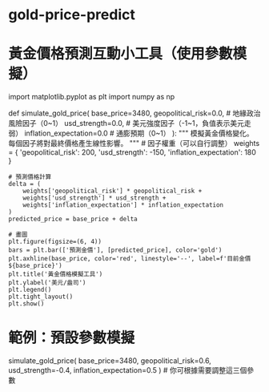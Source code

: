 # gold-price-predict

# 黃金價格預測互動小工具（使用參數模擬）

import matplotlib.pyplot as plt
import numpy as np

def simulate_gold_price(
    base_price=3480,
    geopolitical_risk=0.0,     # 地緣政治風險因子（0~1）
    usd_strength=0.0,          # 美元強度因子（-1~1，負值表示美元走弱）
    inflation_expectation=0.0  # 通膨預期（0~1）
):
    """
    模擬黃金價格變化。
    每個因子將對最終價格產生線性影響。
    """
    # 因子權重（可以自行調整）
    weights = {
        'geopolitical_risk': 200,
        'usd_strength': -150,
        'inflation_expectation': 180
    }

    # 預測價格計算
    delta = (
        weights['geopolitical_risk'] * geopolitical_risk +
        weights['usd_strength'] * usd_strength +
        weights['inflation_expectation'] * inflation_expectation
    )
    predicted_price = base_price + delta

    # 畫圖
    plt.figure(figsize=(6, 4))
    bars = plt.bar(['預測金價'], [predicted_price], color='gold')
    plt.axhline(base_price, color='red', linestyle='--', label=f'目前金價 ${base_price}')
    plt.title('黃金價格模擬工具')
    plt.ylabel('美元/盎司')
    plt.legend()
    plt.tight_layout()
    plt.show()

# 範例：預設參數模擬
simulate_gold_price(
    base_price=3480,
    geopolitical_risk=0.6,
    usd_strength=-0.4,
    inflation_expectation=0.5
) # 你可根據需要調整這三個參數
